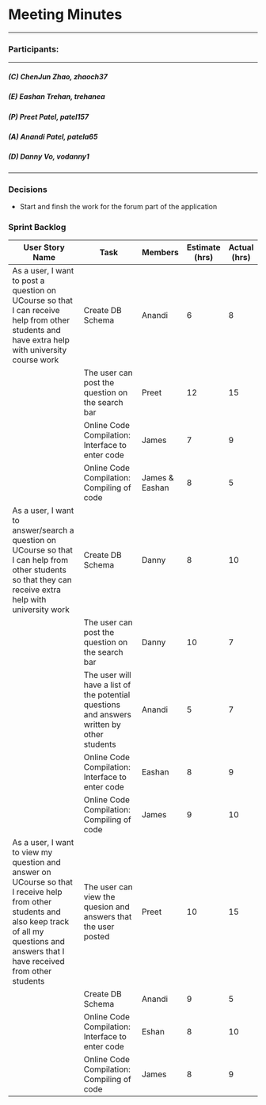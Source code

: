 # Meeting Minutes
---

### Participants:
***
##### (C) ChenJun Zhao, zhaoch37
##### (E) Eashan Trehan, trehanea
##### (P) Preet Patel, patel157
##### (A) Anandi Patel, patela65
##### (D) Danny Vo, vodanny1
***



### Decisions 
- Start and finsh the work for the forum part of the application 

### Sprint Backlog
| User Story Name | Task | Members | Estimate (hrs) | Actual (hrs) |
| --- | --- | --- | --- | --- |
| As a user, I want to post a question on UCourse so that I can receive help from other students and have extra help with university course work |Create DB Schema | Anandi | 6 |8
|  | The user can post the question on the search bar | Preet | 12 | 15  |
|  | Online Code Compilation: Interface to enter code | James| 7 | 9 |
|  | Online Code Compilation: Compiling of code | James & Eashan  | 8 | 5 |
|As a user, I want to answer/search a question on UCourse so that I can help from other students so that they can receive extra help with university work| Create DB Schema | Danny| 8 | 10 |
|  |The user can post the question on the search bar| Danny| 10 | 7 |
|  |The user will have a list of the potential questions and answers written by other students|Anandi| 5 | 7 |
|  | Online Code Compilation: Interface to enter code |Eashan| 8 | 9 |
|  | Online Code Compilation: Compiling of code |James | 9 | 10 |
| As a user, I want to view my question and answer on UCourse so that I receive help from other students and also keep track of all my questions and answers that I have received from other students| The user can view the quesion and answers that the user posted  | Preet |10| 15 |
|  |Create DB Schema | Anandi | 9 | 5 |
|  | Online Code Compilation: Interface to enter code | Eshan | 8 | 10 |
|  | Online Code Compilation: Compiling of code | James  | 8 | 9|


